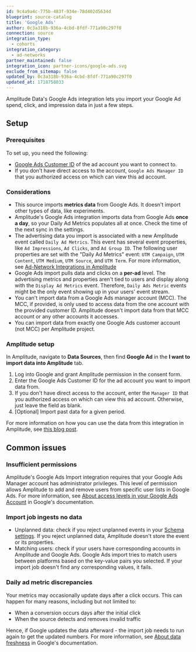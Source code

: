```yaml
---
id: 9c4a9a4c-775b-483f-934e-78d402d5634d
blueprint: source-catalog
title: 'Google Ads'
author: 0c3a318b-936a-4cbd-8fdf-771a90c297f0
connection: source
integration_type:
  - cohorts
integration_category:
  - ad-networks
partner_maintained: false
integration_icon: partner-icons/google-ads.svg
exclude_from_sitemap: false
updated_by: 0c3a318b-936a-4cbd-8fdf-771a90c297f0
updated_at: 1718758033
---
```

Amplitude Data's Google Ads integration lets you import your Google Ad spend, click, and impression data in just a few steps.

## Setup

### Prerequisites

To set up, you need the following:

- [Google Ads Customer ID](https://support.google.com/google-ads/answer/1704344?hl=en) of the ad account you want to connect to.
- If you don't have direct access to the account, `Google Ads Manager ID` that you authorized access on which can view this ad account.

### Considerations

- This source imports **metrics data** from Google Ads. It doesn't import other types of data, like experiments.
- Amplitude's Google Ads integration imports data from Google Ads **once a day**, so your Daily Ad Metrics populates all at once. Check the time of the next sync in the settings.
- The advertising data you import is associated with a new Amplitude event called `Daily Ad Metrics`. This event has several event properties, like `Ad Impressions`, `Ad Clicks`, and `Ad Group ID`. The following user properties are set with the "Daily Ad Metrics" event: `UTM Campaign`, `UTM Content`, `UTM Medium`, `UTM Source`, and `UTM Term`. For more information, see [Ad-Network Integrations in Amplitude](https://amplitude.com/blog/ad-network-integration)
- Google Ads import pulls data and clicks on a **per-ad** level. The advertising metrics and properties aren't tied to users and display along with the `Display Ad Metrics` event. Therefore, `Daily Ads Metric` events might be the only event showing up in your users' event stream.
- You can't import data from a Google Ads manager account (MCC). The MCC, if provided, is only used to access data from the one account with the provided customer ID. Amplitude doesn't import data from that MCC account or any other accounts it accesses.
- You can import data from exactly one Google Ads customer account (not MCC) per Amplitude project.

### Amplitude setup

In Amplitude, navigate to **Data Sources**, then find **Google Ad** in the **I want to import data into Amplitude** tab.

1. Log into Google and grant Amplitude permission in the consent form.
2. Enter the Google Ads Customer ID for the ad account you want to import data from.
3. If you don't have direct access to the account, enter the `Manager ID` that you authorized access on which can view this ad account. Otherwise, just leave the field as blank.
4. [Optional] Import past data for a given period.

For more information on how you can use the data from this integration in Amplitude, see [this blog post](https://amplitude.com/blog/ad-network-integration).

## Common issues

### Insufficient permissions

Amplitude's Google Ads Import integration requires that your Google Ads Manager account has administrator privileges. This level of permission allows Amplitude to add and remove users from specific user lists in Google Ads.
For more information, see [About access levels in your Google Ads Account](https://support.google.com/google-ads/answer/9978556) in Google's documentation.

### Import job ingests no data

- Unplanned data: check if you reject unplanned events in your [Schema settings](https://help.amplitude.com/hc/en-us/articles/360055495852-Configure-the-Schema-settings-to-handle-unexpected-data). If you reject unplanned data,  Amplitude doesn't store the event or its properties.
- Matching users: check if your users have corresponding accounts in Amplitude and Google Ads. Google Ads import tries to match users between platforms based on the key-value pairs you selected. If your import job doesn't find any corresponding values, it fails.

### Daily ad metric discrepancies

Your metrics may occasionally update days after a click occurs. This can happen for many  reasons, including but not limited to:

- When a conversion occurs days after the initial click
- When the source detects and removes invalid traffic

Hence, if Google updates the data afterward - the import job needs to run again to get the updated numbers.
For more information, see [About data freshness](https://support.google.com/google-ads/answer/2544985?hl=en) in Google's documentation.
